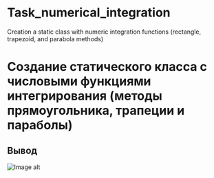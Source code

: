 # Task_numerical_integration
Creation a static class with numeric integration functions (rectangle, trapezoid, and parabola methods)
# Создание статического класса с числовыми функциями интегрирования (методы прямоугольника, трапеции и параболы)

## Вывод
![Image alt](https://github.com/{albertiq}/{Task_numerical_integration}/raw/{master}/{Task_numerical_integration/Task_numerical_integration/Screenshot}/scr.jpg)
